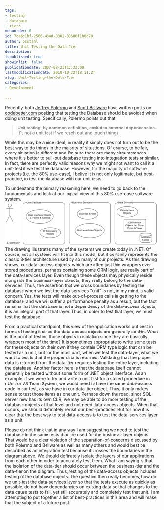 ```yaml
---
tags:
- testing
- database
- tiers
menuorder: 0
id: 7ca6c1bf-2566-434d-8382-33680f1b0d70
author: bsstahl
title: Unit Testing the Data Tier
description: 
ispublished: true
showinlist: false
publicationdate: 2007-08-23T12:33:00
lastmodificationdate: 2010-10-22T18:11:27
slug: Unit-Testing-the-Data-Tier
categories:
- Development

---
```


Recently, both [Jeffrey Polermo](http://codebetter.com/blogs/jeffrey.palermo/archive/2007/06/28/levels-of-automated-testing-within-a-single-application.aspx) and [Scott Bellware](http://codebetter.com/blogs/scott.bellware/archive/2007/06/26/164754.aspx) have written posts on [codebetter.com](http://www.codebetter.com/) positing that testing the Database should be avoided when doing unit testing. Specifically, Polermo points out that


> Unit testing, by common definition, excludes external dependencies. It's not a unit test if we reach out and touch things.




While this may be a nice ideal, in reality it simply does not turn out to be the best way to do things in the majority of situations. Of course, to be fair, every situation is different and I'm sure there are many circumstances where it is better to pull-out database testing into integration tests or similar. In fact, there are perfectly valid reasons why we might not want to call it a unit-test if we test the database. However, for the majority of software projects (i.e. the 80% use-case), I belive it is not only legitimate, but best-practice, to test the database with our unit tests.

To understand the primary reasoning here, we need to go back to the fundamentals and look at our logical view of this 80% use-case software system.
![Logical View of a Typical 3-Tiered Software System](/images/SoftwareSystemLogicalView_small.png)
The drawing illustrates many of the systems we create today in .NET. Of course, not all systems will fit into this model, but it certainly represents the classic 3-tier architecture used by so many of our projects. As this drawing shows, our data-access objects, which are often just thin wrappers over stored procedures, perhaps containing some ORM logic, are really part of the data-services layer. Even though these objects may physically reside alongside the business-layer objects, they really belong to the data-services. Thus, the assertion that we cross boundaries by testing the database when we test the data-services "unit" is not, in my mind, a valid concern. Yes, the tests will make out-of-process calls in getting to the database, and we will suffer a performance penalty as a result, but the fact remains that the database is not a dependency of the data-access objects, it is an integral part of that layer. Thus, in order to test that layer, we must test the database.

From a practical standpoint, this view of the application works out best in terms of testing it since the data-access objects are generally so thin. What is the point of testing those objects in isolation since they are basically wrappers most of the time? It is sometimes appropriate to write some tests for these objects on their own if they contain ORM type logic that can be tested as a unit, but for the most part, when we test the data-layer, what we want to test is that the proper data is returned. Validating that the proper data is returned from the data-tier requires testing the entire layer, including the database. Another factor here is that the database itself cannot generally be tested without some form of .NET object interface. As an example, if we were to try and write a unit test for a stored procedure in nUnit or VS Team System, we would need to have the same data-access code in our test, as we have in our data-tier object. Thus, it only makes sense to test those items as one unit. Perhaps down the road, since SQL server now has its own CLR, we may be able to do more testing of the database objects at that level and not need data-access objects. When that occurs, we should definately revisit our best-practices. But for now it is clear that the best way to test data-access is to test the data-services layer as a unit.

Please do not think that in any way I am suggesting we need to test the database in the same tests that are used for the business-layer objects. That would be a clear violation of the separation-of-concerns discussed by both Polermo and Bellware as well as many others and would best be described as an integration test because it crosses the boundaries in the diagram above. We should definately isolate the layers of our applications from each other in order to accurately test them. What I am saying is that the isolation of the data-tier should occur between the business-tier and the data-tier on the diagram. Thus, testing of the data-access objects includes testing of the database objects. The question then really becomes, how do we unit-test the data-services layer so that the tests execute as quickly as possible, do not have dependancies on existing data so that changes to the data cause tests to fail, yet still accurately and completely test that unit. I am attempting to put together a list of best-practices in this area and will make that the subject of a future post.

